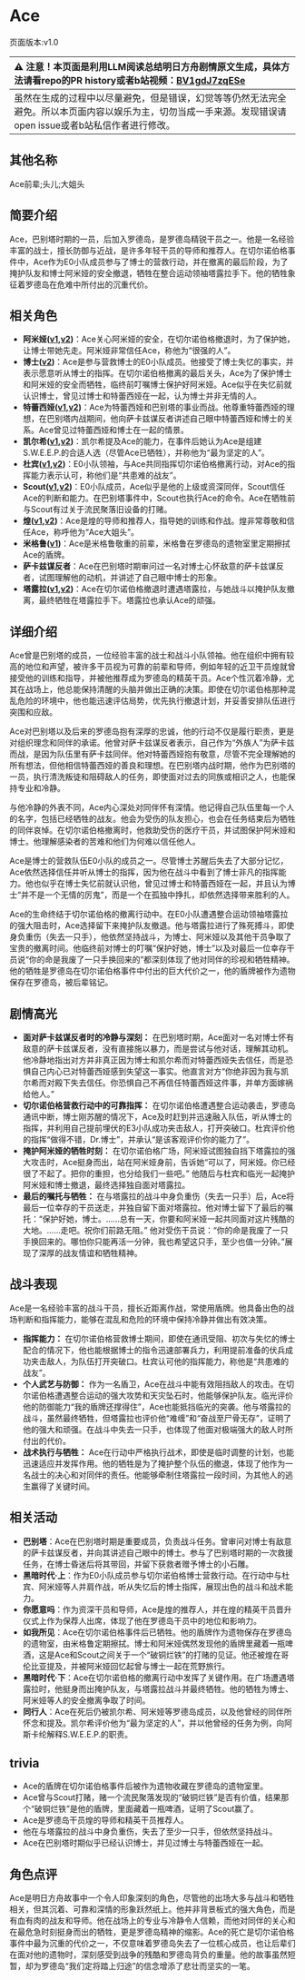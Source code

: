 # Ace
页面版本:v1.0
 

| :warning: 注意！本页面是利用LLM阅读总结明日方舟剧情原文生成，具体方法请看repo的PR history或者b站视频：[BV1gdJ7zqESe](https://www.bilibili.com/video/BV1gdJ7zqESe/)         |
|:----------------------------|
| 虽然在生成的过程中以尽量避免，但是错误，幻觉等等仍然无法完全避免。所以本页面内容以娱乐为主，切勿当成一手来源。发现错误请open issue或者b站私信作者进行修改。|



## 其他名称
Ace前辈;头儿;大姐头
## 简要介绍
Ace，巴别塔时期的一员，后加入罗德岛，是罗德岛精锐干员之一。他是一名经验丰富的战士，擅长防御与近战，是许多年轻干员的导师和推荐人。在切尔诺伯格事件中，Ace作为E0小队成员参与了博士的营救行动，并在撤离的最后阶段，为了掩护队友和博士阿米娅的安全撤退，牺牲在整合运动领袖塔露拉手下。他的牺牲象征着罗德岛在危难中所付出的沉重代价。
## 相关角色
-   **阿米娅([v1](char_002_amiya.md),[v2](../char_v3/char_002_amiya.md))**：Ace关心阿米娅的安全，在切尔诺伯格撤退时，为了保护她，让博士带她先走。阿米娅非常信任Ace，称他为“很强的人”。
-   **博士([v2](../char_v3/extended_char_bo_shi.md))**：Ace是参与营救博士的E0小队成员。他接受了博士失忆的事实，并表示愿意听从博士的指挥。在切尔诺伯格撤离的最后关头，Ace为了保护博士和阿米娅的安全而牺牲，临终前叮嘱博士保护好阿米娅。Ace似乎在失忆前就认识博士，曾见过博士和特蕾西娅在一起，认为博士并非无情的人。
-   **特蕾西娅([v1](extended_char_te_lei_xi_ya.md),[v2](../char_v3/extended_char_te_lei_xi_ya.md))**：Ace为特蕾西娅和巴别塔的事业而战。他尊重特蕾西娅的理想，在巴别塔内战期间，他向萨卡兹谋反者讲述自己眼中特蕾西娅和博士的关系。Ace曾见过特蕾西娅和博士在一起的情景。
-   **凯尔希([v1](char_003_kalts.md),[v2](../char_v3/char_003_kalts.md))**：凯尔希提及Ace的能力，在事件后她认为Ace是组建S.W.E.E.P.的合适人选（尽管Ace已牺牲），并称他为“最为坚定的人”。
-   **杜宾([v1](char_130_doberm.md),[v2](../char_v3/char_130_doberm.md))**：E0小队领袖，与Ace共同指挥切尔诺伯格撤离行动，对Ace的指挥能力表示认可，称他们是“共患难的战友”。
-   **Scout([v1](extended_char_Scout.md),[v2](../char_v3/extended_char_Scout.md))**：E0小队成员，Ace似乎是他的上级或资深同伴，Scout信任Ace的判断和能力。在巴别塔事件中，Scout也执行Ace的命令。Ace在牺牲前与Scout有过关于流民聚落旧设备的打赌。
-   **煌([v1](char_017_huang.md),[v2](../char_v3/char_017_huang.md))**：Ace是煌的导师和推荐人，指导她的训练和作战。煌非常尊敬和信任Ace，称呼他为“Ace大姐头”。
-   **米格鲁([v1](char_122_beagle.md))**：Ace是米格鲁敬重的前辈，米格鲁在罗德岛的遗物室里定期擦拭Ace的盾牌。
-   **萨卡兹谋反者**：Ace在巴别塔时期审问过一名对博士心怀敌意的萨卡兹谋反者，试图理解他的动机，并讲述了自己眼中博士的形象。
-   **塔露拉([v1](extended_char_386da9.md),[v2](../char_v3/extended_char_ta_lu_la.md))**：Ace在切尔诺伯格撤退时遭遇塔露拉，与她战斗以掩护队友撤离，最终牺牲在塔露拉手下。塔露拉也承认Ace的顽强。
## 详细介绍
Ace曾是巴别塔的成员，一位经验丰富的战士和战斗小队领袖。他在组织中拥有较高的地位和声望，被许多干员视为可靠的前辈和导师，例如年轻的近卫干员煌就曾接受他的训练和指导，并被他推荐成为罗德岛的精英干员。Ace个性沉着冷静，尤其在战场上，他总能保持清醒的头脑并做出正确的决策。即使在切尔诺伯格那种混乱危险的环境中，他也能迅速评估局势，优先执行撤退计划，并妥善安排队伍进行突围和应敌。

Ace对巴别塔以及后来的罗德岛抱有深厚的忠诚，他的行动不仅是履行职责，更是对组织理念和同伴的承诺。他曾对萨卡兹谋反者表示，自己作为“外族人”为萨卡兹而战，是因为队伍里有萨卡兹同伴。他对特蕾西娅抱有敬意，尽管不完全理解她的所有想法，但他相信特蕾西娅的善良和理想。在巴别塔内战时期，他作为巴别塔的一员，执行清洗叛徒和阻碍敌人的任务，即使面对过去的同族或相识之人，也能保持专业和冷静。

与他冷静的外表不同，Ace内心深处对同伴怀有深情。他记得自己队伍里每一个人的名字，包括已经牺牲的战友。他会为受伤的队友担心，也会在任务结束后为牺牲的同伴哀悼。在切尔诺伯格撤离时，他救助受伤的医疗干员，并试图保护阿米娅和博士。他理解感染者的苦难和他们为何难以信任他人。

Ace是博士的营救队伍E0小队的成员之一。尽管博士苏醒后失去了大部分记忆，Ace依然选择信任并听从博士的指挥，因为他在战斗中看到了博士非凡的指挥能力。他也似乎在博士失忆前就认识他，曾见过博士和特蕾西娅在一起，并且认为博士“并不是一个无情的厉鬼”，而是一个在孤独中挣扎，却依然选择带来胜利的人。

Ace的生命终结于切尔诺伯格的撤离行动中。在E0小队遭遇整合运动领袖塔露拉的强大阻击时，Ace选择留下来掩护队友撤退。他与塔露拉进行了殊死搏斗，即使身负重伤（失去一只手），他依然坚持战斗，为博士、阿米娅以及其他干员争取了宝贵的撤离时间。他临终前对博士的叮嘱“保护好她，博士”以及对最后一位幸存干员说“你的命是我废了一只手换回来的”都深刻体现了他对同伴的珍视和牺牲精神。他的牺牲是罗德岛在切尔诺伯格事件中付出的巨大代价之一，他的盾牌被作为遗物保存在罗德岛，被后辈铭记。
## 剧情高光
- **面对萨卡兹谋反者时的冷静与深刻：** 在巴别塔时期，Ace面对一名对博士怀有敌意的萨卡兹谋反者，没有直接施以暴力，而是尝试与他对话，理解其动机。他冷静地指出对方并非真正因为博士和凯尔希而对特蕾西娅失去信任，而是恐惧自己内心已对特蕾西娅感到失望这一事实。他直言对方“你绝非因为我与凯尔希而对殿下失去信任。你恐惧自己不再信任特蕾西娅这件事，并单方面嫁祸给他人。”
- **切尔诺伯格营救行动中的可靠指挥：** 在切尔诺伯格遭遇整合运动袭击，罗德岛通讯中断，博士刚苏醒的情况下，Ace及时赶到并迅速融入队伍，听从博士的指挥，并利用自己提前埋伏的E3小队成功夹击敌人，打开突破口。杜宾评价他的指挥“做得不错，Dr.博士”，并承认“是该客观评价你的能力了”。
- **掩护阿米娅的牺牲时刻：** 在切尔诺伯格广场，阿米娅试图独自挡下塔露拉的强大攻击时，Ace挺身而出，站在阿米娅身前，告诉她“可以了，阿米娅。你已经很了不起了。把你的重担，也分给我们一些吧。” 他随后与杜宾和临光一起掩护阿米娅和博士撤退，最终选择独自面对塔露拉。
- **最后的嘱托与牺牲：** 在与塔露拉的战斗中身负重伤（失去一只手）后，Ace将最后一位幸存的干员送走，并独自留下面对塔露拉。他对博士留下了最后的嘱托：“保护好她，博士。......总有一天，你要和阿米娅一起共同面对这片残酷的大地。......走吧。祝你们前路无阻。” 他对受伤干员说：“你的命是我废了一只手换回来的。哪怕你只能再活一分钟，我也希望这只手，至少也值一分钟。”展现了深厚的战友情谊和牺牲精神。
## 战斗表现
Ace是一名经验丰富的战斗干员，擅长近距离作战，常使用盾牌。他具备出色的战场判断和指挥能力，能够在混乱和危险的环境中保持冷静并做出有效决策。
- **指挥能力：** 在切尔诺伯格营救博士期间，即使在通讯受阻、初次与失忆的博士配合的情况下，他也能根据博士的指令迅速部署兵力，利用提前准备的伏兵成功夹击敌人，为队伍打开突破口。杜宾认可他的指挥能力，称他是“共患难的战友”。
- **个人武艺与防御：** 作为一名盾卫，Ace在战斗中能有效阻挡敌人的攻击。在切尔诺伯格遭遇整合运动的强大攻势和天灾坠石时，他能够保护队友。临光评价他的防御能力“我的盾牌还撑得住”，Ace也能抵挡临光的突袭。他与塔露拉的战斗，虽然最终牺牲，但塔露拉也评价他“难缠”和“奋战至尸骨无存”，证明了他的强大和顽强。在战斗中失去一只手，也体现了他面对极端强大的敌人时所付出的代价。
- **战术执行与牺牲：** Ace在行动中严格执行战术，即使是临时调整的计划，也能迅速适应并发挥作用。他的牺牲是为了掩护整个队伍的撤退，体现了他作为一名战士的决心和对同伴的责任。他能够牵制住塔露拉一段时间，为其他人的逃生赢得了关键时间。
## 相关活动
-   **巴别塔**：Ace在巴别塔时期是重要成员，负责战斗任务。曾审问对博士有敌意的萨卡兹谋反者，并向其讲述自己眼中的博士。参与了巴别塔时期的一次救援任务，在博士昏迷后将其带回，并留下获救者赠予博士的小石雕。
-   **黑暗时代·上**：作为E0小队成员参与切尔诺伯格博士营救行动。在行动中与杜宾、阿米娅等人并肩作战，听从失忆后的博士指挥，展现出色的战斗和战术能力。
-   **你愿意吗**：作为资深干员和导师，Ace是煌的推荐人，并在煌的精英干员晋升仪式上作为保荐人出席，体现了他在罗德岛干员中的地位和影响力。
-   **如我所见**：Ace在切尔诺伯格事件后已牺牲。他的盾牌作为遗物保存在罗德岛的遗物室，由米格鲁定期擦拭。博士和阿米娅偶然发现他的盾牌里藏着一瓶啤酒，这是Ace和Scout之间关于一个“破铜烂铁”的打赌的见证。他还被煌在哥伦比亚提及，并被阿米娅回忆起曾与博士一起在荒野旅行。
-   **黑暗时代·下**：Ace在切尔诺伯格的撤离行动中发挥了关键作用。在广场遭遇塔露拉时，他挺身而出掩护队友，与塔露拉战斗并最终牺牲。他的牺牲为博士、阿米娅等人的安全撤离争取了时间。
-   **同行人**：Ace在死后仍被凯尔希、阿米娅等罗德岛成员，以及他曾经的同伴所怀念和提及。凯尔希评价他为“最为坚定的人”，并以他曾经的任务为例，向阿斯卡纶解释S.W.E.E.P.的职责。
## trivia
- Ace的盾牌在切尔诺伯格事件后被作为遗物收藏在罗德岛的遗物室里。
- Ace曾与Scout打赌，赌一个流民聚落发现的“破铜烂铁”是否有价值，结果那个“破铜烂铁”是他的盾牌，里面藏着一瓶啤酒，证明了Scout赢了。
- Ace是罗德岛干员煌的导师和精英干员推荐人。
- 他在与塔露拉的战斗中身负重伤，失去了至少一只手，但依然坚持战斗。
- Ace在巴别塔时期似乎已经认识博士，并见过博士与特蕾西娅在一起。
## 角色点评
Ace是明日方舟故事中一个令人印象深刻的角色，尽管他的出场大多与战斗和牺牲相关，但其沉着、可靠和深情的形象跃然纸上。他并非背景板式的强大角色，而是有血有肉的战友和导师。他在战场上的专业与冷静令人信赖，而他对同伴的关心和在最危急时刻挺身而出的牺牲，更是罗德岛精神的缩影。Ace的死亡是切尔诺伯格事件中最为沉重的代价之一，不仅意味着罗德岛失去了一位核心成员，也让后辈们在面对他的遗物时，深刻感受到战争的残酷和罗德岛背负的重量。他的故事虽然短暂，却为罗德岛“我们定将踏上归途”的信念增添了悲壮而坚实的一笔。